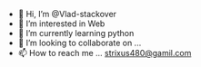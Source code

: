 - 👋 Hi, I’m @Vlad-stackover
- 👀 I’m interested in Web
- 🌱 I’m currently learning python
- 💞️ I’m looking to collaborate on ...
- 📫 How to reach me ... strixus480@gamil.com

<!---
Vlad-stackover/Vlad-stackover is a ✨ special ✨ repository because its `README.md` (this file) appears on your GitHub profile.
You can click the Preview link to take a look at your changes.
--->
